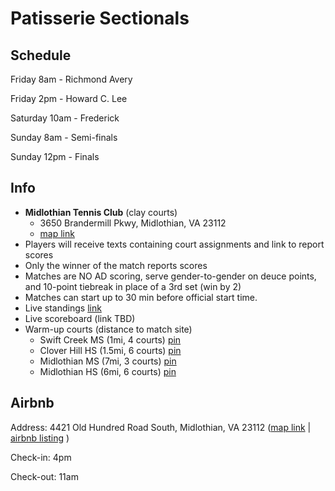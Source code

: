 # Patisserie Sectionals

## Schedule
Friday 8am - Richmond Avery

Friday 2pm - Howard C. Lee

Saturday 10am - Frederick 

Sunday 8am - Semi-finals

Sunday 12pm - Finals

## Info
- **Midlothian Tennis Club** (clay courts) 
	- 3650 Brandermill Pkwy, Midlothian, VA 23112 
	- [map link](https://goo.gl/maps/28ge8sN9RtD2u3uH9)
- Players will receive texts containing court assignments and link to report scores 
- Only the winner of the match reports scores
- Matches are NO AD scoring, serve gender-to-gender on deuce points, and 10-point tiebreak in place of a 3rd set (win by 2)
- Matches can start up to 30 min before official start time.
- Live standings [link](https://tennislink.usta.com/Leagues/Main/StatsAndStandings.aspx?t=10&SearchType=20&FlightID=DB00F1FBA9D0A926A5042B6A&SubFlightID=DB0011DC1390B93AE2D94D7A7908AFBE5D&CYear=2022)
- Live scoreboard (link TBD)
- Warm-up courts (distance to match site)
	- Swift Creek MS (1mi, 4 courts) [pin](https://goo.gl/maps/gS8gYs86r7eJkw2A7)
	- Clover Hill HS (1.5mi, 6 courts) [pin](https://goo.gl/maps/4aFwxcAQRYPo7dFU6)
	- Midlothian MS (7mi, 3 courts) [pin](https://goo.gl/maps/zYGhJmviJjzh4SCP7)
	- Midlothian HS (6mi, 6 courts) [pin](https://goo.gl/maps/pfTnNtsfbkGF63LA6)

## Airbnb

Address: 4421 Old Hundred Road South, Midlothian, VA 23112 ([map link](https://goo.gl/maps/GPow25DVWFRvLVae7) | [airbnb listing](https://www.airbnb.com/rooms/557265024316491405) )

Check-in: 4pm

Check-out: 11am
